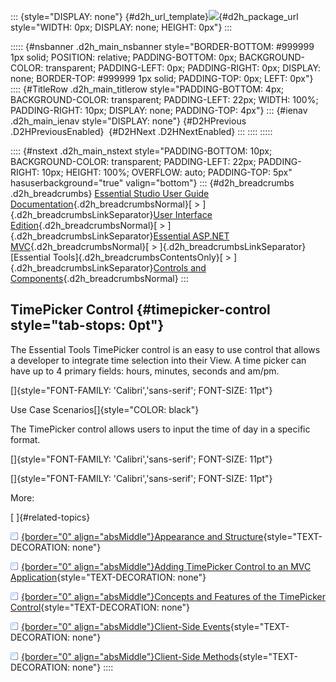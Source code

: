 ::: {style="DISPLAY: none"}
[](ms-xhelp:///?Id=d2h_url_template){#d2h_url_template}![](!package_url!){#d2h_package_url style="WIDTH: 0px; DISPLAY: none; HEIGHT: 0px"}
:::

::::: {#nsbanner .d2h_main_nsbanner style="BORDER-BOTTOM: #999999 1px solid; POSITION: relative; PADDING-BOTTOM: 0px; BACKGROUND-COLOR: transparent; PADDING-LEFT: 0px; PADDING-RIGHT: 0px; DISPLAY: none; BORDER-TOP: #999999 1px solid; PADDING-TOP: 0px; LEFT: 0px"}
:::: {#TitleRow .d2h_main_titlerow style="PADDING-BOTTOM: 4px; BACKGROUND-COLOR: transparent; PADDING-LEFT: 22px; WIDTH: 100%; PADDING-RIGHT: 10px; DISPLAY: none; PADDING-TOP: 4px"}
::: {#ienav .d2h_main_ienav style="DISPLAY: none"}
[](ms-xhelp:///?Id=ab22a389-5a83-4e58-84fe-4a67e085ff4d){#D2HPrevious .D2HPreviousEnabled}  [](ms-xhelp:///?Id=970272f7-44d0-4810-9b76-7d6869709ea7){#D2HNext .D2HNextEnabled}
:::
::::
:::::

:::: {#nstext .d2h_main_nstext style="PADDING-BOTTOM: 10px; BACKGROUND-COLOR: transparent; PADDING-LEFT: 22px; PADDING-RIGHT: 10px; HEIGHT: 100%; OVERFLOW: auto; PADDING-TOP: 5px" hasuserbackground="true" valign="bottom"}
::: {#d2h_breadcrumbs .d2h_breadcrumbs}
[Essential Studio User Guide Documentation](ms-xhelp:///?Id=12457748-09e3-4d74-a240-8e049cedf030){.d2h_breadcrumbsNormal}[ \> ]{.d2h_breadcrumbsLinkSeparator}[User Interface Edition](ms-xhelp:///?Id=c29296b7-531c-413b-a0ec-488ca1f7f669){.d2h_breadcrumbsNormal}[ \> ]{.d2h_breadcrumbsLinkSeparator}[Essential ASP.NET MVC](ms-xhelp:///?Id=4b14e7d1-65c4-4f67-b1aa-2c37709905a5){.d2h_breadcrumbsNormal}[ \> ]{.d2h_breadcrumbsLinkSeparator}[Essential Tools]{.d2h_breadcrumbsContentsOnly}[ \> ]{.d2h_breadcrumbsLinkSeparator}[Controls and Components](ms-xhelp:///?Id=f0af2fff-6f00-4ca4-85a6-54e41ac5dc96){.d2h_breadcrumbsNormal}
:::

## TimePicker Control {#timepicker-control style="tab-stops: 0pt"}

The Essential Tools TimePicker control is an easy to use control that allows a developer to integrate time selection into their View. A time picker can have up to 4 primary fields: hours, minutes, seconds and am/pm.

[]{style="FONT-FAMILY: 'Calibri','sans-serif'; FONT-SIZE: 11pt"} 

Use Case Scenarios[]{style="COLOR: black"}

The TimePicker control allows users to input the time of day in a specific format.

[]{style="FONT-FAMILY: 'Calibri','sans-serif'; FONT-SIZE: 11pt"} 

[]{style="FONT-FAMILY: 'Calibri','sans-serif'; FONT-SIZE: 11pt"} 

More:

[ ]{#related-topics}

[![](button.gif){border="0" align="absMiddle"}Appearance and Structure](ms-xhelp:///?Id=970272f7-44d0-4810-9b76-7d6869709ea7){style="TEXT-DECORATION: none"}

[![](button.gif){border="0" align="absMiddle"}Adding TimePicker Control to an MVC Application](ms-xhelp:///?Id=45e9c155-3501-4a39-a61d-c0ed9dba78c6){style="TEXT-DECORATION: none"}

[![](button.gif){border="0" align="absMiddle"}Concepts and Features of the TimePicker Control](ms-xhelp:///?Id=f3bd3b9b-5312-45a8-9d3b-3088af32754a){style="TEXT-DECORATION: none"}

[![](button.gif){border="0" align="absMiddle"}Client-Side Events](ms-xhelp:///?Id=71be4933-8bcf-4d29-a2e7-5cc4543ae59f){style="TEXT-DECORATION: none"}

[![](button.gif){border="0" align="absMiddle"}Client-Side Methods](ms-xhelp:///?Id=2a9f90ba-a851-458c-8191-1585ad3fefd3){style="TEXT-DECORATION: none"}
::::
